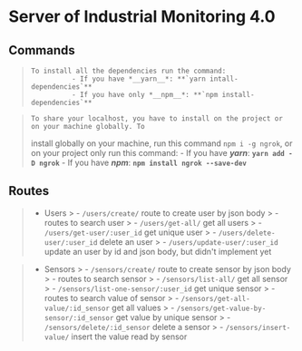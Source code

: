 # Server of Industrial Monitoring 4.0

## Commands

>     To install all the dependencies run the command:
>               - If you have *__yarn__*: **`yarn intall-dependencies`**
>               - If you have only *__npm__*: **`npm install-dependencies`**

>     To share your localhost, you have to install on the project or on your machine globally. To
>install globally on your machine, run this command `npm i -g ngrok`, or on your project only run
>this command: 
>              - If you have *__yarn__*: **`yarn add -D ngrok`**
>              - If you have *__npm__*: **`npm install ngrok --save-dev`**


## Routes

> - Users
    > - `/users/create/` route to create user by json body
    > - routes to search user
    >    - `/users/get-all/` get all users
    >    - `/users/get-user/:user_id` get unique user
    > - `/users/delete-user/:user_id` delete an user
    > - `/users/update-user/:user_id` update an user by id and json body, but didn't implement yet

> - Sensors
    > - `/sensors/create/` route to create sensor by json body
    > - routes to search sensor
    >    - `/sensors/list-all/` get all sensor
    >    - `/sensors/list-one-sensor/:user_id` get unique sensor
    > - routes to search value of sensor
    >    - `/sensors/get-all-value/:id_sensor` get all values
    >    - `/sensors/get-value-by-sensor/:id_sensor` get value by unique sensor
    > - `/sensors/delete/:id_sensor` delete a sensor
    > - `/sensors/insert-value/` insert the value read by sensor